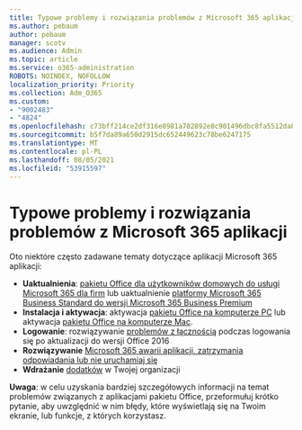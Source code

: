 ```yaml
---
title: Typowe problemy i rozwiązania problemów z Microsoft 365 aplikacji
ms.author: pebaum
author: pebaum
manager: scotv
ms.audience: Admin
ms.topic: article
ms.service: o365-administration
ROBOTS: NOINDEX, NOFOLLOW
localization_priority: Priority
ms.collection: Adm_O365
ms.custom:
- "9002483"
- "4824"
ms.openlocfilehash: c73bff214ce2df316e8981a702892e8c901496dbc8fa5512da82ff6f79cce1e2
ms.sourcegitcommit: b5f7da89a650d2915dc652449623c78be6247175
ms.translationtype: MT
ms.contentlocale: pl-PL
ms.lasthandoff: 08/05/2021
ms.locfileid: "53915597"
---
```

# <a name="common-issues-and-resolutions-with-microsoft-365-apps"></a>Typowe problemy i rozwiązania problemów z Microsoft 365 aplikacji

Oto niektóre często zadawane tematy dotyczące aplikacji Microsoft 365 aplikacji:

- **Uaktualnienia**: [pakietu Office dla użytkowników domowych do usługi Microsoft 365 dla firm](https://support.office.com/article/how-do-i-upgrade-office-ee68f6cf-422f-464a-82ec-385f65391350#OfficeVersion=Office_365_subscription) lub uaktualnienie [platformy Microsoft 365 Business Standard do wersji Microsoft 365 Business Premium](https://docs.microsoft.com/microsoft-365/business/migrate-to-microsoft-365-business)
- **Instalacja i aktywacja**: aktywacja [pakietu Office na komputerze PC](https://support.office.com/article/activate-office-5bd38f38-db92-448b-a982-ad170b1e187e) lub aktywacja [pakietu Office na komputerze Mac](https://support.office.com/article/activate-office-for-mac-7f6646b1-bb14-422a-9ad4-a53410fcefb2).
- **Logowanie**: rozwiązywanie [problemów z łącznością](https://docs.microsoft.com/office365/troubleshoot/authentication/connection-issue-when-sign-in-office-2016) podczas logowania się po aktualizacji do wersji Office 2016
- **Rozwiązywanie** [Microsoft 365 awarii aplikacji, zatrzymania odpowiadania lub nie uruchamiaj się](https://docs.microsoft.com/alchemyinsights/office-apps-don't-launch-start)
- **Wdrażanie** [dodatków](https://docs.microsoft.com/microsoft-365/admin/manage/manage-deployment-of-add-ins?view=o365-worldwide) w Twojej organizacji

**Uwaga**: w celu uzyskania bardziej szczegółowych informacji na temat problemów związanych z aplikacjami pakietu Office, przeformułuj krótko pytanie, aby uwzględnić w nim błędy, które wyświetlają się na Twoim ekranie, lub funkcje, z których korzystasz.
